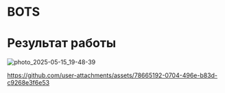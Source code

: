 # BOTS

# Результат работы

![photo_2025-05-15_19-48-39](https://github.com/user-attachments/assets/09dadf40-f9a6-4bb0-a7bb-686201c81db7)

https://github.com/user-attachments/assets/78665192-0704-496e-b83d-c9268e3f6e53

